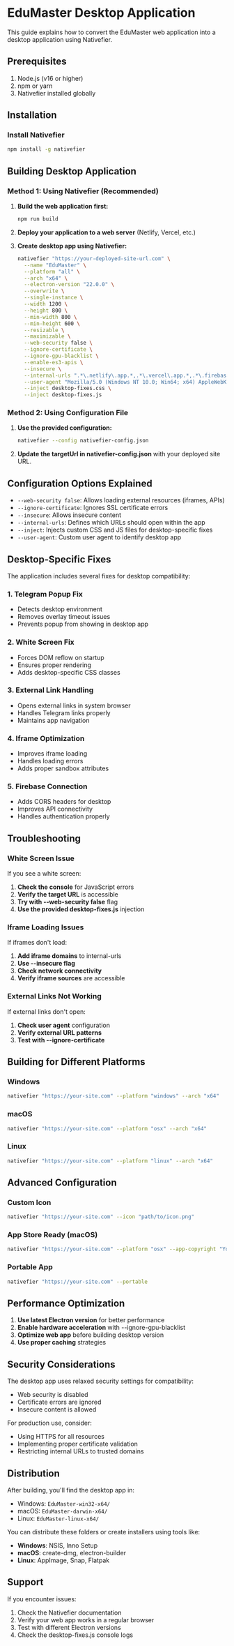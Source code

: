 # EduMaster Desktop Application

This guide explains how to convert the EduMaster web application into a desktop application using Nativefier.

## Prerequisites

1. Node.js (v16 or higher)
2. npm or yarn
3. Nativefier installed globally

## Installation

### Install Nativefier

```bash
npm install -g nativefier
```

## Building Desktop Application

### Method 1: Using Nativefier (Recommended)

1. **Build the web application first:**
   ```bash
   npm run build
   ```

2. **Deploy your application to a web server** (Netlify, Vercel, etc.)

3. **Create desktop app using Nativefier:**
   ```bash
   nativefier "https://your-deployed-site-url.com" \
     --name "EduMaster" \
     --platform "all" \
     --arch "x64" \
     --electron-version "22.0.0" \
     --overwrite \
     --single-instance \
     --width 1200 \
     --height 800 \
     --min-width 800 \
     --min-height 600 \
     --resizable \
     --maximizable \
     --web-security false \
     --ignore-certificate \
     --ignore-gpu-blacklist \
     --enable-es3-apis \
     --insecure \
     --internal-urls ".*\.netlify\.app.*,.*\.vercel\.app.*,.*\.firebase\.app.*,.*\.firebaseapp\.com.*,.*\.googleapis\.com.*,.*\.google\.com.*,.*t\.me.*,.*telegram.*" \
     --user-agent "Mozilla/5.0 (Windows NT 10.0; Win64; x64) AppleWebKit/537.36 (KHTML, like Gecko) Chrome/120.0.0.0 Safari/537.36 EduMaster/1.0.0" \
     --inject desktop-fixes.css \
     --inject desktop-fixes.js
   ```

### Method 2: Using Configuration File

1. **Use the provided configuration:**
   ```bash
   nativefier --config nativefier-config.json
   ```

2. **Update the targetUrl in nativefier-config.json** with your deployed site URL.

## Configuration Options Explained

- `--web-security false`: Allows loading external resources (iframes, APIs)
- `--ignore-certificate`: Ignores SSL certificate errors
- `--insecure`: Allows insecure content
- `--internal-urls`: Defines which URLs should open within the app
- `--inject`: Injects custom CSS and JS files for desktop-specific fixes
- `--user-agent`: Custom user agent to identify desktop app

## Desktop-Specific Fixes

The application includes several fixes for desktop compatibility:

### 1. Telegram Popup Fix
- Detects desktop environment
- Removes overlay timeout issues
- Prevents popup from showing in desktop app

### 2. White Screen Fix
- Forces DOM reflow on startup
- Ensures proper rendering
- Adds desktop-specific CSS classes

### 3. External Link Handling
- Opens external links in system browser
- Handles Telegram links properly
- Maintains app navigation

### 4. Iframe Optimization
- Improves iframe loading
- Handles loading errors
- Adds proper sandbox attributes

### 5. Firebase Connection
- Adds CORS headers for desktop
- Improves API connectivity
- Handles authentication properly

## Troubleshooting

### White Screen Issue
If you see a white screen:

1. **Check the console** for JavaScript errors
2. **Verify the target URL** is accessible
3. **Try with --web-security false** flag
4. **Use the provided desktop-fixes.js** injection

### Iframe Loading Issues
If iframes don't load:

1. **Add iframe domains** to internal-urls
2. **Use --insecure flag**
3. **Check network connectivity**
4. **Verify iframe sources** are accessible

### External Links Not Working
If external links don't open:

1. **Check user agent** configuration
2. **Verify external URL patterns**
3. **Test with --ignore-certificate**

## Building for Different Platforms

### Windows
```bash
nativefier "https://your-site.com" --platform "windows" --arch "x64"
```

### macOS
```bash
nativefier "https://your-site.com" --platform "osx" --arch "x64"
```

### Linux
```bash
nativefier "https://your-site.com" --platform "linux" --arch "x64"
```

## Advanced Configuration

### Custom Icon
```bash
nativefier "https://your-site.com" --icon "path/to/icon.png"
```

### App Store Ready (macOS)
```bash
nativefier "https://your-site.com" --platform "osx" --app-copyright "Your Copyright" --app-version "1.0.0"
```

### Portable App
```bash
nativefier "https://your-site.com" --portable
```

## Performance Optimization

1. **Use latest Electron version** for better performance
2. **Enable hardware acceleration** with --ignore-gpu-blacklist
3. **Optimize web app** before building desktop version
4. **Use proper caching** strategies

## Security Considerations

The desktop app uses relaxed security settings for compatibility:
- Web security is disabled
- Certificate errors are ignored
- Insecure content is allowed

For production use, consider:
- Using HTTPS for all resources
- Implementing proper certificate validation
- Restricting internal URLs to trusted domains

## Distribution

After building, you'll find the desktop app in:
- Windows: `EduMaster-win32-x64/`
- macOS: `EduMaster-darwin-x64/`
- Linux: `EduMaster-linux-x64/`

You can distribute these folders or create installers using tools like:
- **Windows**: NSIS, Inno Setup
- **macOS**: create-dmg, electron-builder
- **Linux**: AppImage, Snap, Flatpak

## Support

If you encounter issues:

1. Check the Nativefier documentation
2. Verify your web app works in a regular browser
3. Test with different Electron versions
4. Check the desktop-fixes.js console logs